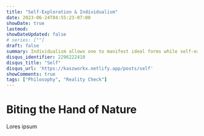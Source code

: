 ```yaml
---
title: "Self-Exploration & Individualism"
date: 2023-06-24T04:55:23-07:00
showDate: true
lastmod:
showDateUpdated: false
# series: [""]
draft: false 
summary: Individualism allows one to manifest ideal forms while self-exploration gives progress to achieving them.
disqus_identifier: 2296222410
disqus_title: "Self"
disqus_url: 'https://kaszworkx.netlify.app/posts/self'
showComments: true
tags: ["Philosophy", "Reality Check"] 
---
```

# Biting the Hand of Nature
Lores ipsum
